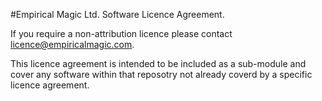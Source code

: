 #Empirical Magic Ltd. Software Licence Agreement. 

If you require a non-attribution licence please contact licence@empiricalmagic.com.

This licence agreement is intended to be included as a sub-module and cover any software within that reposotry not already coverd by a specific licence agreement.
